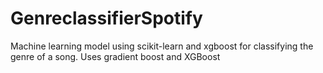 # GenreclassifierSpotify
Machine learning model using scikit-learn and xgboost for classifying the genre of a song.
Uses gradient boost and XGBoost
